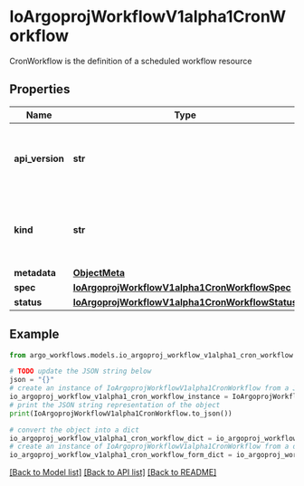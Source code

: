 # IoArgoprojWorkflowV1alpha1CronWorkflow

CronWorkflow is the definition of a scheduled workflow resource

## Properties

Name | Type | Description | Notes
------------ | ------------- | ------------- | -------------
**api_version** | **str** | APIVersion defines the versioned schema of this representation of an object. Servers should convert recognized schemas to the latest internal value, and may reject unrecognized values. More info: https://git.io.k8s.community/contributors/devel/sig-architecture/api-conventions.md#resources | [optional] 
**kind** | **str** | Kind is a string value representing the REST resource this object represents. Servers may infer this from the endpoint the client submits requests to. Cannot be updated. In CamelCase. More info: https://git.io.k8s.community/contributors/devel/sig-architecture/api-conventions.md#types-kinds | [optional] 
**metadata** | [**ObjectMeta**](ObjectMeta.md) |  | 
**spec** | [**IoArgoprojWorkflowV1alpha1CronWorkflowSpec**](IoArgoprojWorkflowV1alpha1CronWorkflowSpec.md) |  | 
**status** | [**IoArgoprojWorkflowV1alpha1CronWorkflowStatus**](IoArgoprojWorkflowV1alpha1CronWorkflowStatus.md) |  | [optional] 

## Example

```python
from argo_workflows.models.io_argoproj_workflow_v1alpha1_cron_workflow import IoArgoprojWorkflowV1alpha1CronWorkflow

# TODO update the JSON string below
json = "{}"
# create an instance of IoArgoprojWorkflowV1alpha1CronWorkflow from a JSON string
io_argoproj_workflow_v1alpha1_cron_workflow_instance = IoArgoprojWorkflowV1alpha1CronWorkflow.from_json(json)
# print the JSON string representation of the object
print(IoArgoprojWorkflowV1alpha1CronWorkflow.to_json())

# convert the object into a dict
io_argoproj_workflow_v1alpha1_cron_workflow_dict = io_argoproj_workflow_v1alpha1_cron_workflow_instance.to_dict()
# create an instance of IoArgoprojWorkflowV1alpha1CronWorkflow from a dict
io_argoproj_workflow_v1alpha1_cron_workflow_form_dict = io_argoproj_workflow_v1alpha1_cron_workflow.from_dict(io_argoproj_workflow_v1alpha1_cron_workflow_dict)
```
[[Back to Model list]](../README.md#documentation-for-models) [[Back to API list]](../README.md#documentation-for-api-endpoints) [[Back to README]](../README.md)


